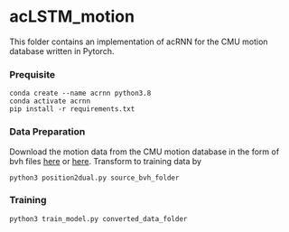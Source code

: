 # acLSTM_motion
This folder contains an implementation of acRNN for the CMU motion database written in Pytorch.


### Prequisite

```
conda create --name acrnn python3.8
conda activate acrnn
pip install -r requirements.txt
```

### Data Preparation

Download the motion data from the CMU motion database in the form of bvh files [here](https://sites.google.com/a/cgspeed.com/cgspeed/motion-capture/the-motionbuilder-friendly-bvh-conversion-release-of-cmus-motion-capture-database) or [here](http://mocap.cs.cmu.edu/). Transform to training data by

```
python3 position2dual.py source_bvh_folder
```

### Training

```
python3 train_model.py converted_data_folder
```
